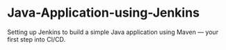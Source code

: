 # Java-Application-using-Jenkins
Setting up Jenkins to build a simple Java application using Maven — your first step into CI/CD.
